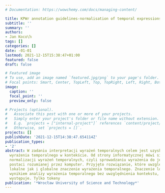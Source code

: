 ```yaml
---
# Documentation: https://wowchemy.com/docs/managing-content/

title: KPWr annotation guidelines-normalisation of temporal expressions
subtitle: ''
summary: ''
authors:
- Jan Koco\ŉ
tags: []
categories: []
date: -01-01
lastmod: 2021-12-15T15:38:47+01:00
featured: false
draft: false

# Featured image
# To use, add an image named `featured.jpg/png` to your page's folder.
# Focal points: Smart, Center, TopLeft, Top, TopRight, Left, Right, BottomLeft, Bottom, BottomRight.
image:
  caption: ''
  focal_point: ''
  preview_only: false

# Projects (optional).
#   Associate this post with one or more of your projects.
#   Simply enter your project's folder or file name without extension.
#   E.g. `projects = ["internal-project"]` references `content/project/deep-learning/index.md`.
#   Otherwise, set `projects = []`.
projects: []
publishDate: '2021-12-15T14:38:47.654114Z'
publication_types:
- '2'
abstract: W zadaniu interpretacji wyrażeń temporalnych celem jest uzyskanie znaczenia
  wyrażenia temporalnego w kontekście. Od strony informatycznej mówi się tutaj o zadaniu
  normalizacji wyrażeń temporalnych, czyli sprowadzaniu wyrażenia do jednoznacznej
  postaci rozumianej przez komputer. Przyjęto rozwiązanie, które uwzględnia zarówno
  lokalne jak i globalne znaczenie wyrażenia temporalnego. Znaczenie lokalne jest
  wynikiem analizy wyrażenia temporalnego bez uwzględnienia kontekstu, w jakim wyrażenie
  występuje. Tylko tokeny
publication: '*Wrocław University of Science and Technology*'
---
```

